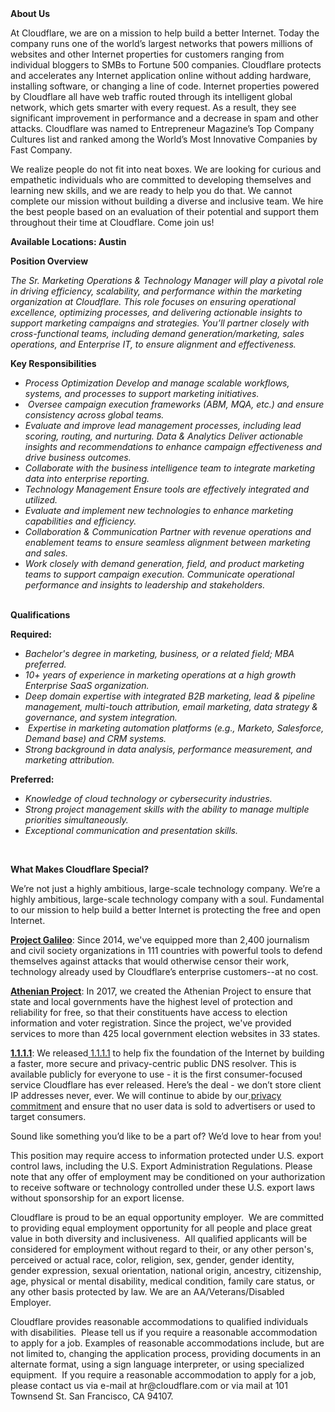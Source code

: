 <div class="content-intro">
	<div><strong>About Us</strong></div>
	<div>
		<p>At Cloudflare, we are on a mission to help build a better Internet. Today the company runs one of the world’s largest networks that powers millions of websites and other Internet properties for customers ranging from individual bloggers to SMBs to Fortune 500 companies. Cloudflare protects and accelerates any Internet application online without adding hardware, installing software, or changing a line of code. Internet properties powered by Cloudflare all have web traffic routed through its intelligent global network, which gets smarter with every request. As a result, they see significant improvement in performance and a decrease in spam and other attacks. Cloudflare was named to Entrepreneur Magazine’s Top Company Cultures list and ranked among the World’s Most Innovative Companies by Fast Company.&nbsp;</p>
		<p><span style="font-weight: 400;">We realize people do not fit into neat boxes. We are looking for curious and empathetic individuals who are committed to developing themselves and learning new skills, and we are ready to help you do that. We cannot complete our mission without building a diverse and inclusive team. We hire the best people based on an evaluation of their potential and support them throughout their time at Cloudflare. Come join us!&nbsp;</span></p>
	</div>
</div>
<p><strong>Available Locations: Austin</strong></p>
<p><strong>Position Overview</strong></p>
<p><em>The Sr. Marketing Operations &amp; Technology Manager will play a pivotal role in driving efficiency, scalability, and performance within the marketing organization at Cloudflare. This role focuses on ensuring operational excellence, optimizing processes, and delivering actionable insights to support marketing campaigns and strategies. You’ll partner closely with cross-functional teams, including demand generation/marketing, sales operations, and Enterprise IT, to ensure alignment and effectiveness.</em></p>
<p><strong>Key Responsibilities</strong></p>
<ul>
	<li><em>Process Optimization&nbsp;</em><em>Develop and manage scalable workflows, systems, and processes to support marketing initiatives.</em></li>
	<li><em>&nbsp;</em><em>Oversee campaign execution frameworks (ABM, MQA, etc.) and ensure consistency across global teams. </em></li>
	<li><em>Evaluate and improve lead management processes, including lead scoring, routing, and nurturing.&nbsp;</em><em>Data &amp; Analytics </em><em>Deliver actionable insights and recommendations to enhance campaign effectiveness and drive business outcomes. </em></li>
	<li><em>Collaborate with the business intelligence team to integrate marketing data into enterprise reporting.&nbsp;</em></li>
	<li><em>Technology Management&nbsp;</em><em>Ensure tools are effectively integrated and utilized. </em></li>
	<li><em>Evaluate and implement new technologies to enhance marketing capabilities and efficiency.&nbsp;</em></li>
	<li><em>Collaboration &amp; Communication&nbsp;</em><em>Partner with revenue operations and enablement teams to ensure seamless alignment between marketing and sales. </em></li>
	<li><em>Work closely with demand generation, field, and product marketing teams to support campaign execution.&nbsp;</em><em>Communicate operational performance and insights to leadership and stakeholders.<br><br></em></li>
</ul>
<p><strong>Qualifications</strong></p>
<p><strong>Required:</strong></p>
<ul>
	<li><em>Bachelor's degree in marketing, business, or a related field; MBA preferred.</em></li>
	<li><em>10+ years of experience in marketing operations at a high growth Enterprise SaaS organization. </em></li>
	<li><em>Deep domain expertise with integrated B2B marketing, lead &amp; pipeline management, multi-touch attribution, email marketing, data strategy &amp; governance, and system integration.</em></li>
	<li><em>&nbsp;</em><em>Expertise in marketing automation platforms (e.g., Marketo, Salesforce, Demand base) and CRM systems.&nbsp;</em></li>
	<li><em>Strong background in data analysis, performance measurement, and marketing attribution.</em></li>
</ul>
<p><strong>Preferred:</strong></p>
<ul>
	<li><em>Knowledge of cloud technology or cybersecurity industries.&nbsp;</em></li>
	<li><em>Strong project management skills with the ability to manage multiple priorities simultaneously.&nbsp;</em></li>
	<li><em>Exceptional communication and presentation skills.</em></li>
</ul>
<p>&nbsp;</p>
<div class="content-conclusion">
	<p><strong>What Makes Cloudflare Special?</strong></p>
	<p><span style="font-weight: 400;">We’re not just a highly ambitious, large-scale technology company. We’re a highly ambitious, large-scale technology company with a soul. Fundamental to our mission to help build a better Internet is protecting the free and open Internet.</span></p>
	<p><a href="https://blog.cloudflare.com/protecting-free-expression-online/"><strong>Project Galileo</strong></a><span style="font-weight: 400;">: Since 2014, we've equipped more than 2,400 journalism and civil society organizations in 111 countries with powerful tools to defend themselves against attacks that would otherwise censor their work, technology already used by Cloudflare’s enterprise customers--at no cost.</span></p>
	<p><strong><a href="https://www.cloudflare.com/athenian/">Athenian Project</a></strong><span style="font-weight: 400;">: In 2017, we created the Athenian Project to ensure that state and local governments have the highest level of protection and reliability for free, so that their constituents have access to election information and voter registration. Since the project, we've provided services to more than 425 local government election websites in 33 states.</span></p>
	<p><a href="https://1.1.1.1/"><strong>1.1.1.1</strong></a><span style="font-weight: 400;">: We released</span><a href="https://1.1.1.1/"> <span style="font-weight: 400;">1.1.1.1</span></a><span style="font-weight: 400;"> to help fix the foundation of the Internet by building a faster, more secure and privacy-centric public DNS resolver. This is available publicly for everyone to use - it is the first consumer-focused service Cloudflare has ever released. Here’s the deal - we don’t store client IP addresses never, ever. We will continue to abide by our</span><a href="https://developers.cloudflare.com/1.1.1.1/privacy/public-dns-resolver"> privacy commitment</a><span style="font-weight: 400;"> and ensure that no user data is sold to advertisers or used to target consumers.</span></p>
	<p><span style="font-weight: 400;">Sound like something you’d like to be a part of? We’d love to hear from you!</span></p>
	<p><span style="font-weight: 400;">This position may require access to information protected under U.S. export control laws, including the U.S. Export Administration Regulations. Please note that any offer of employment may be conditioned on your authorization to receive software or technology controlled under these U.S. export laws without sponsorship for an export license.</span></p>
	<p><span style="font-weight: 400;">Cloudflare is proud to be an equal opportunity employer. &nbsp;We are committed to providing equal employment opportunity for all people and place great value in both diversity and inclusiveness. &nbsp;All qualified applicants will be considered for employment without regard to their, or any other person's, perceived or actual</span> <span style="font-weight: 400;">race, color, religion, sex, gender, gender identity, gender expression, sexual orientation, national origin, ancestry, citizenship, age, physical or mental disability, medical condition, family care status, or any other basis protected by law. </span><span style="font-weight: 400;">We are an AA/Veterans/Disabled Employer.</span></p>
	<p><span style="font-weight: 400;">Cloudflare provides reasonable accommodations to qualified individuals with disabilities. &nbsp;Please tell us if you require a reasonable accommodation to apply for a job. Examples of reasonable accommodations include, but are not limited to, changing the application process, providing documents in an alternate format, using a sign language interpreter, or using specialized equipment. &nbsp;If you require a reasonable accommodation to apply for a job, please contact us via e-mail at </span><span style="font-weight: 400;">hr@cloudflare.com</span><span style="font-weight: 400;"> or via mail at 101 Townsend St. San Francisco, CA 94107.</span></p>
</div>